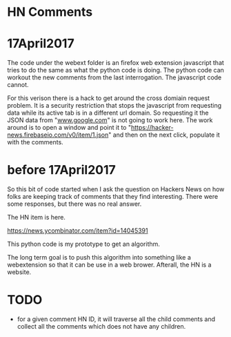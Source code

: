# HN Comments


# 17April2017
The code under the webext folder is an firefox web extension javascript that tries to do the same as what the python code is doing. The python code can workout the new comments from the last interrogation. The javascript code cannot. 

For this verison there is a hack to get around the cross domiain request problem. It is a security restriction that stops the javascript from requesting data while its active tab is in a different url domain. So requesting it the JSON data from "www.google.com" is not going to work here. The work around is to open a window and point it to "https://hacker-news.firebaseio.com/v0/item/1.json" and then on the next click, populate it with the comments.
 

# before 17April2017
So this bit of code started when I ask the question on Hackers News on how folks are keeping track of comments that they find interesting. There were some responses, but there was no real answer.

The HN item is here.

https://news.ycombinator.com/item?id=14045391

This python code is my prototype to get an algorithm.

The long term goal is to push this algorithm into something like a webextension so that it can be use in a web brower. Afterall, the HN is a website.

# TODO
* for a given comment HN ID, it will traverse all the child comments and collect all the comments which does not have any children. 